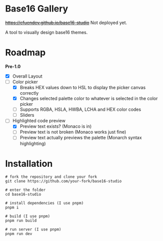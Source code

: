 # Base16 Gallery

~~https://cfuendev.github.io/base16-studio~~ Not deployed yet.

A tool to visually design base16 themes.

# Roadmap

**Pre-1.0**

- [x] Overall Layout
- [ ] Color picker
  - [x] Breaks HEX values down to HSL to display the picker canvas correctly
  - [x] Changes selected palette color to whatever is selected in the color picker
  - [ ] Supports RGBA, HSLA, HWBA, LCHA and HEX color codes
  - [ ] Sliders
- [ ] Highlighted code preview
  - [x] Preview text exists? (Monaco is in)
  - [ ] Preview text is not broken (Monaco works just fine)
  - [ ] Preview text actually previews the palette (Monarch syntax highlighting)

# Installation
```
# fork the repository and clone your fork
git clone https://github.com/your-fork/base16-studio

# enter the folder
cd base16-studio

# install dependencies (I use pnpm)
pnpm i

# build (I use pnpm)
pnpm run build

# run server (I use pnpm)
pnpm run dev
```